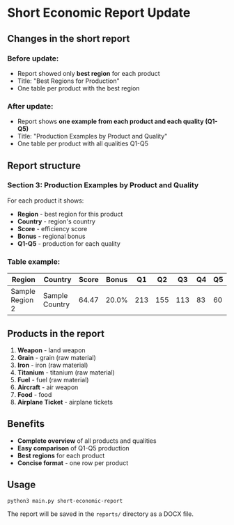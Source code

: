 # Short Economic Report Update

## Changes in the short report

### **Before update:**
- Report showed only **best region** for each product
- Title: "Best Regions for Production"
- One table per product with the best region

### **After update:**
- Report shows **one example from each product and each quality (Q1-Q5)**
- Title: "Production Examples by Product and Quality"
- One table per product with all qualities Q1-Q5

## Report structure

### **Section 3: Production Examples by Product and Quality**

For each product it shows:
- **Region** - best region for this product
- **Country** - region's country
- **Score** - efficiency score
- **Bonus** - regional bonus
- **Q1-Q5** - production for each quality

### **Table example:**

| Region | Country | Score | Bonus | Q1 | Q2 | Q3 | Q4 | Q5 |
|--------|---------|-------|-------|----|----|----|----|----|
| Sample Region 2 | Sample Country | 64.47 | 20.0% | 213 | 155 | 113 | 83 | 60 |

## Products in the report

1. **Weapon** - land weapon
2. **Grain** - grain (raw material)
3. **Iron** - iron (raw material)
4. **Titanium** - titanium (raw material)
5. **Fuel** - fuel (raw material)
6. **Aircraft** - air weapon
7. **Food** - food
8. **Airplane Ticket** - airplane tickets

## Benefits

- **Complete overview** of all products and qualities
- **Easy comparison** of Q1-Q5 production
- **Best regions** for each product
- **Concise format** - one row per product

## Usage

```bash
python3 main.py short-economic-report
```

The report will be saved in the `reports/` directory as a DOCX file.

